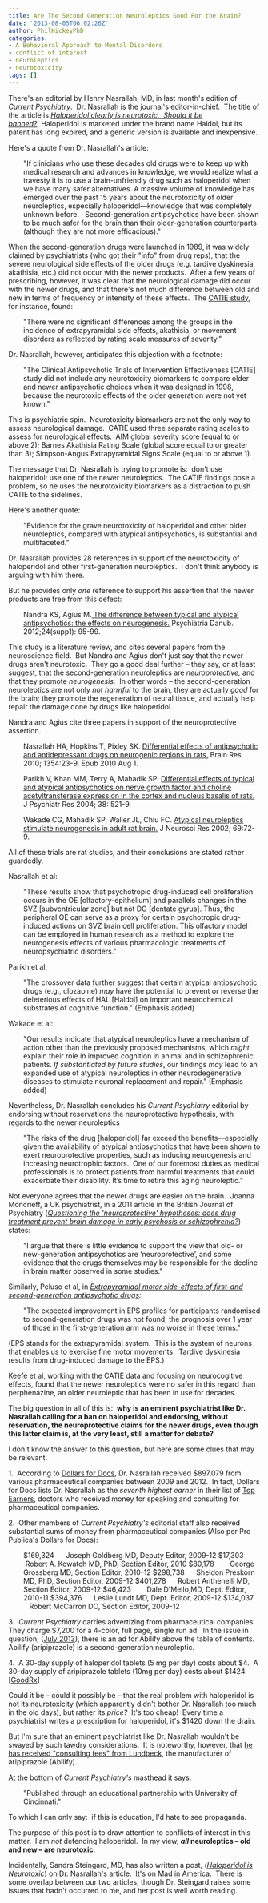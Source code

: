 ```yaml
---
title: Are The Second Generation Neuroleptics Good For the Brain?
date: '2013-08-05T06:02:26Z'
author: PhilHickeyPhD
categories:
- A Behavioral Approach to Mental Disorders
- conflict of interest
- neuroleptics
- neurotoxicity
tags: []
---
```


There's an editorial by Henry Nasrallah, MD, in last month's edition of <em>Current Psychiatry</em>.  Dr. Nasrallah is the journal's editor-in-chief.  The title of the article is <i><a href="http://www.currentpsychiatry.com/uploads/media/007_0713CP_FromTheEditor_FINAL.pdf">Haloperidol clearly is neurotoxic.  Should it be banned?</a> </i> Haloperidol is marketed under the brand name Haldol, but its patent has long expired, and a generic version is available and inexpensive.

Here's a quote from Dr. Nasrallah's article:
<p style="padding-left: 30px;">"If clinicians who use these decades old drugs were to keep up with medical research and advances in knowledge, we would realize what a travesty it is to use a brain-unfriendly drug such as haloperidol when we have many safer alternatives. A massive volume of knowledge has emerged over the past 15 years about the neurotoxicity of older neuroleptics, especially haloperidol—knowledge that was completely unknown before.   Second-generation antipsychotics have been shown to be much safer for the brain than their older-generation counterparts (although they are not more efficacious)."</p>
When the second-generation drugs were launched in 1989, it was widely claimed by psychiatrists (who got their "info" from drug reps), that the severe neurological side effects of the older drugs (e.g. tardive dyskinesia, akathisia, etc.) did not occur with the newer products.  After a few years of prescribing, however, it was clear that the neurological damage did occur with the newer drugs, and that there's not much difference between old and new in terms of frequency or intensity of these effects.  The <a href="http://www.nejm.org/doi/pdf/10.1056/NEJMoa051688">CATIE study</a>, for instance, found:
<p style="padding-left: 30px;">"There were no significant differences among the groups in the incidence of extrapyramidal side effects, akathisia, or movement disorders as reflected by rating scale measures of severity."</p>
Dr. Nasrallah, however, anticipates this objection with a footnote:
<p style="padding-left: 30px;">"The Clinical Antipsychotic Trials of Intervention Effectiveness [CATIE] study did not include any neurotoxicity biomarkers to compare older and newer antipsychotic choices when it was designed in 1998, because the neurotoxic effects of the older generation were not yet known."</p>
This is psychiatric spin.  Neurotoxicity biomarkers are not the only way to assess neurological damage.  CATIE used three separate rating scales to assess for neurological effects:  AIM global severity score (equal to or above 2); Barnes Akathisia Rating Scale (global score equal to or greater than 3); Simpson-Angus Extrapyramidal Signs Scale (equal to or above 1).

The message that Dr. Nasrallah is trying to promote is:  don't use haloperidol; use one of the newer neuroleptics.  The CATIE findings pose a problem, so he uses the neurotoxicity biomarkers as a distraction to push CATIE to the sidelines.

Here's another quote:
<p style="padding-left: 30px;">"Evidence for the grave neurotoxicity of haloperidol and other older neuroleptics, compared with atypical antipsychotics, is substantial and multifaceted."</p>
Dr. Nasrallah provides 28 references in support of the neurotoxicity of haloperidol and other first-generation neuroleptics.  I don't think anybody is arguing with him there.

But he provides only <i>one</i> reference to support his assertion that the newer products are free from this defect:
<p style="padding-left: 30px;">Nandra KS, Agius M.<a href="http://www.hdbp.org/psychiatria_danubina/pdf/dnb_vol24_sup1/dnb_vol24_sup1_95.pdf"> The difference between typical and atypical antipsychotics: the effects on neurogenesis.</a> Psychiatria Danub. 2012;24(supp1): 95-99.</p>
This study is a literature review, and cites several papers from the neuroscience field.  But Nandra and Agius don't just say that the newer drugs aren't neurotoxic.  They go a good deal further – they say, or at least suggest, that the second-generation neuroleptics are <i>neuroprotective,</i> and that they promote <i>neurogenesis.</i>  In other words – the second-generation neuroleptics are not only <i>not harmful</i> to the brain, they are actually <i>good</i> for the brain; they promote the regeneration of neural tissue, and actually help repair the damage done by drugs like haloperidol.

Nandra and Agius cite three papers in support of the neuroprotective assertion.
<p style="padding-left: 30px;">Nasrallah HA, Hopkins T, Pixley SK. <a href="http://www.ncbi.nlm.nih.gov/pubmed/20682307">Differential effects of antipsychotic and antidepressant drugs on neurogenic regions in rats.</a> Brain Res 2010; 1354:23-9. Epub 2010 Aug 1.</p>
<p style="padding-left: 30px;">Parikh V, Khan MM, Terry A, Mahadik SP. <a href="http://www.ncbi.nlm.nih.gov/pubmed/15380403">Differential effects of typical and atypical antipsychotics on nerve growth factor and choline acetyltransferase expression in the cortex and nucleus basalis of rats.</a> J Psychiatr Res 2004; 38: 521-9.</p>
<p style="padding-left: 30px;">Wakade CG, Mahadik SP, Waller JL, Chiu FC. <a href="http://www.ncbi.nlm.nih.gov/pubmed/12111817">Atypical neuroleptics stimulate neurogenesis in adult rat brain</a><a href="Wakade CG, Mahadik SP, Waller JL, Chiu FC. Atypical  neuroleptics stimulate neurogenesis in adult rat brain. J  Neurosci Res 2002; 69:72-9. ">.</a> J Neurosci Res 2002; 69:72-9.</p>
All of these trials are rat studies, and their conclusions are stated rather guardedly.

Nasrallah et al:
<p style="padding-left: 30px;">"These results show that psychotropic drug-induced cell proliferation occurs in the OE [olfactory-epithelium] and parallels changes in the SVZ [subventricular zone] but not DG [dentate gyrus]. Thus, the peripheral OE can serve as a proxy for certain psychotropic drug-induced actions on SVZ brain cell proliferation. This olfactory model can be employed in human research as a method to explore the neurogenesis effects of various pharmacologic treatments of neuropsychiatric disorders."</p>
Parikh et al:
<p style="padding-left: 30px;">"The crossover data further suggest that certain atypical antipsychotic drugs (e.g., clozapine) <i>may</i> have the potential to prevent or reverse the deleterious effects of HAL [Haldol] on important neurochemical substrates of cognitive function." (Emphasis added)</p>
Wakade et al:
<p style="padding-left: 30px;">"Our results indicate that atypical neuroleptics have a mechanism of action other than the previously proposed mechanisms, which <i>might</i> explain their role in improved cognition in animal and in schizophrenic patients. <i>If substantiated by future studies</i>, our findings <i>may</i> lead to an expanded use of atypical neuroleptics in other neurodegenerative diseases to stimulate neuronal replacement and repair." (Emphasis added)</p>
Nevertheless, Dr. Nasrallah concludes his <em>Current Psychiatry </em>editorial by endorsing without reservations the neuroprotective hypothesis, with regards to the newer neuroleptics
<p style="padding-left: 30px;">"The risks of the drug [haloperidol] far exceed the benefits—especially given the availability of atypical antipsychotics that have been shown to exert neuroprotective properties, such as inducing neurogenesis and increasing neurotrophic factors.  One of our foremost duties as medical professionals is to protect patients from harmful treatments that could exacerbate their disability. It’s time to retire this aging neuroleptic."</p>
Not everyone agrees that the newer drugs are easier on the brain.  Joanna Moncrieff, a UK psychiatrist, in a 2011 article in the British Journal of Psychiatry (<a href="http://bjp.rcpsych.org/content/198/2/85.full"><i>Questioning the 'neuroprotective' hypotheses: does drug treatment prevent brain damage in early psychosis or schizophrenia?</i></a>) states:
<p style="padding-left: 30px;">"I argue that there is little evidence to support the view that old- or new-generation antipsychotics are ‘neuroprotective’, and some evidence that the drugs themselves may be responsible for the decline in brain matter observed in some studies."</p>
Similarly, Peluso et al, in <i><a href="http://bjp.rcpsych.org/content/200/5/387.full">Extrapyramidal motor side-effects of first-and second-generation antipsychotic drugs</a>:</i>
<p style="padding-left: 30px;">"The expected improvement in EPS profiles for participants randomised to second-generation drugs was not found; the prognosis over 1 year of those in the first-generation arm was no worse in these terms."</p>
(EPS stands for the extrapyramidal system.  This is the system of neurons that enables us to exercise fine motor movements.  Tardive dyskinesia results from drug-induced damage to the EPS.)

<a href="http://www.ncbi.nlm.nih.gov/pubmed/17548746">Keefe et al</a>, working with the CATIE data and focusing on neurocogitive effects, found that the newer neuroleptics were no safer in this regard than perphenazine, an older neuroleptic that has been in use for decades.

The big question in all of this is:  <strong>why is an eminent psychiatrist like Dr. Nasrallah calling for a ban on haloperidol and endorsing, without reservation, the neuroprotective claims for the newer drugs, even though this latter claim is, at the very least, still a matter for debate?</strong>

I don't know the answer to this question, but here are some clues that may be relevant.

1.  According to <a href="http://projects.propublica.org/docdollars/search?utf8=%E2%9C%93&amp;term=Nasrallah%2C+Henry&amp;state%5Bid%5D=&amp;services%5B%5D=&amp;period%5B%5D=">Dollars for Docs</a>, Dr. Nasrallah received $897,079 from various pharmaceutical companies between 2009 and 2012.  In fact, Dollars for Docs lists Dr. Nasrallah as the <i>seventh highest earner</i> in their list of <a href="http://www.propublica.org/article/dollars-for-docs-the-top-earners">Top Earners</a>, doctors who received money for speaking and consulting for pharmaceutical companies.

2.  Other members of <i>Current Psychiatry's</i> editorial staff also received substantial sums of money from pharmaceutical companies (Also per Pro Publica's Dollars for Docs):
<p style="padding-left: 30px;">$169,324      Joseph Goldberg MD, Deputy Editor, 2009-12
$17,303        Robert A. Kowatch MD, PhD, Section Editor, 2010
$80,178        George Grossberg MD, Section Editor, 2010-12
$298,738      Sheldon Preskorn MD, PhD, Section Editor, 2009-12
$401,278      Robert Anthenelli MD, Section Editor, 2009-12
$46,423        Dale D'Mello,MD, Dept. Editor, 2010-11
$394,376      Leslie Lundt MD, Dept. Editor, 2009-12
$134,037      Robert McCarron DO, Section Editor, 2009-12</p>
3<i>.  Current Psychiatry </i>carries advertizing from pharmaceutical companies.  They charge $7,200 for a 4-color, full page, single run ad.  In the issue in question, (<a href="http://www.currentpsychiatry.com/toc.asp?FID=868&amp;issue=July%202013&amp;folder_description=July%202013%20(Vol.%2012,%20No.%2007)">July 2013</a>), there is an ad for Abilify above the table of contents.  Abilify (aripiprazole) is a second-generation neuroleptic.

4.  A 30-day supply of haloperidol tablets (5 mg per day) costs about $4.  A 30-day supply of aripiprazole tablets (10mg per day) costs about $1424.  [<a href="http://www.goodrx.com/">GoodRx</a>]

Could it be – could it possibly be – that the real problem with haloperidol is not its neurotoxicity (which apparently didn't bother Dr. Nasrallah too much in the old days), but rather its <i>price?</i>  It's too cheap!  Every time a psychiatrist writes a prescription for haloperidol, it's $1420 down the drain.

But I'm sure that an eminent psychiatrist like Dr. Nasrallah wouldn't be swayed by such tawdry considerations.  It is noteworthy, however, that <a href="http://www.healio.com/psychiatry/education-lab/2013/03_March/Schizophrenia-Clinical-Complexity-Novel-Therapies/CME-Information">he has received "consulting fees" from Lundbeck</a>, the manufacturer of aripiprazole (Abilify).

At the bottom of <em>Current Psychiatry's</em> masthead it says:
<p style="padding-left: 30px;">"Published through an educational partnership with University of Cincinnati."</p>
To which I can only say:  if this is education, I'd hate to see propaganda.

The purpose of this post is to draw attention to conflicts of interest in this matter.  I am <i>not</i> defending haloperidol.  In my view, <strong><i>all</i> neuroleptics – old and new – are neurotoxic</strong>.

Incidentally, Sandra Steingard, MD, has also written a post, (<a href="http://www.madinamerica.com/2013/07/haloperidol-in-neurotoxic/"><i>Haloperidol is Neurotoxic</i></a>) on Dr. Nasrallah's article.  It's on Mad in America.  There is some overlap between our two articles, though Dr. Steingard raises some issues that hadn't occurred to me, and her post is well worth reading.